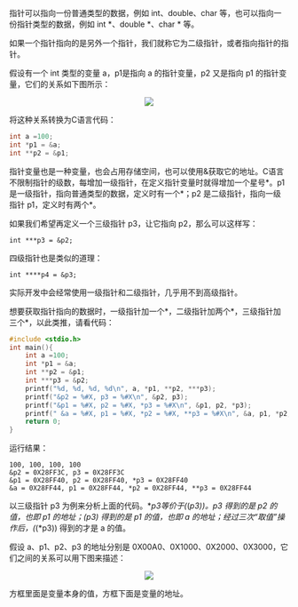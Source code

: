 指针可以指向一份普通类型的数据，例如 int、double、char 等，也可以指向一份指针类型的数据，例如 int *、double *、char * 等。

如果一个指针指向的是另外一个指针，我们就称它为二级指针，或者指向指针的指针。

假设有一个 int 类型的变量 a，p1是指向 a 的指针变量，p2 又是指向 p1 的指针变量，它们的关系如下图所示：

<div align="center"><img src="https://cdn.jsdelivr.net/gh/lcekold/blogimage@main/c++note/36.jpg"></div>

将这种关系转换为C语言代码：

```c++
int a =100;
int *p1 = &a;
int **p2 = &p1;
```

指针变量也是一种变量，也会占用存储空间，也可以使用&获取它的地址。C语言不限制指针的级数，每增加一级指针，在定义指针变量时就得增加一个星号*。p1 是一级指针，指向普通类型的数据，定义时有一个*；p2 是二级指针，指向一级指针 p1，定义时有两个*。

如果我们希望再定义一个三级指针 p3，让它指向 p2，那么可以这样写：

    int ***p3 = &p2;

四级指针也是类似的道理：

    int ****p4 = &p3;

实际开发中会经常使用一级指针和二级指针，几乎用不到高级指针。

想要获取指针指向的数据时，一级指针加一个*，二级指针加两个*，三级指针加三个*，以此类推，请看代码：

```c++
#include <stdio.h>
int main(){
    int a =100;
    int *p1 = &a;
    int **p2 = &p1;
    int ***p3 = &p2;
    printf("%d, %d, %d, %d\n", a, *p1, **p2, ***p3);
    printf("&p2 = %#X, p3 = %#X\n", &p2, p3);
    printf("&p1 = %#X, p2 = %#X, *p3 = %#X\n", &p1, p2, *p3);
    printf(" &a = %#X, p1 = %#X, *p2 = %#X, **p3 = %#X\n", &a, p1, *p2, **p3);
    return 0;
}

```

运行结果：

    100, 100, 100, 100
    &p2 = 0X28FF3C, p3 = 0X28FF3C
    &p1 = 0X28FF40, p2 = 0X28FF40, *p3 = 0X28FF40
    &a = 0X28FF44, p1 = 0X28FF44, *p2 = 0X28FF44, **p3 = 0X28FF44

以三级指针 p3 为例来分析上面的代码。***p3等价于*(*(*p3))。*p3 得到的是 p2 的值，也即 p1 的地址；*(*p3) 得到的是 p1 的值，也即 a 的地址；经过三次“取值”操作后，*(*(*p3)) 得到的才是 a 的值。


假设 a、p1、p2、p3 的地址分别是 0X00A0、0X1000、0X2000、0X3000，它们之间的关系可以用下图来描述：

<div align="center"><img src="https://cdn.jsdelivr.net/gh/lcekold/blogimage@main/c++note/37.jpg"></div>

方框里面是变量本身的值，方框下面是变量的地址。
